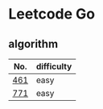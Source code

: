 # Leetcode Go

## algorithm 

No. | difficulty  
----|----
[461](./algs/461.go) | easy 
[771](./algs/771.go) | easy 